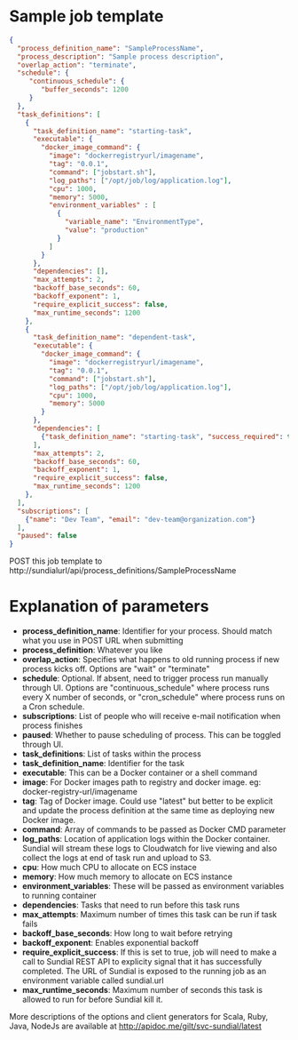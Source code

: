 # Sample job template

```json
{
  "process_definition_name": "SampleProcessName",
  "process_description": "Sample process description",
  "overlap_action": "terminate",
  "schedule": {
     "continuous_schedule": {
        "buffer_seconds": 1200
     }
  },
  "task_definitions": [
    {
      "task_definition_name": "starting-task",
      "executable": {
        "docker_image_command": {
          "image": "dockerregistryurl/imagename",
          "tag": "0.0.1",
          "command": ["jobstart.sh"],
          "log_paths": ["/opt/job/log/application.log"],
          "cpu": 1000,
          "memory": 5000,
          "environment_variables" : [
            {
              "variable_name": "EnvironmentType",
              "value": "production"
            }
          ]
        }
      },
      "dependencies": [],
      "max_attempts": 2,
      "backoff_base_seconds": 60,
      "backoff_exponent": 1,
      "require_explicit_success": false,
      "max_runtime_seconds": 1200
    },
    {
      "task_definition_name": "dependent-task",
      "executable": {
        "docker_image_command": {
          "image": "dockerregistryurl/imagename",
          "tag": "0.0.1",
          "command": ["jobstart.sh"],
          "log_paths": ["/opt/job/log/application.log"],
          "cpu": 1000,
          "memory": 5000
        }
      },
      "dependencies": [
        {"task_definition_name": "starting-task", "success_required": true}
      ],
      "max_attempts": 2,
      "backoff_base_seconds": 60,
      "backoff_exponent": 1,
      "require_explicit_success": false,
      "max_runtime_seconds": 1200
    },
  ],
  "subscriptions": [
    {"name": "Dev Team", "email": "dev-team@organization.com"}
  ],
  "paused": false
}
```

POST this job template to http://sundialurl/api/process_definitions/SampleProcessName

# Explanation of parameters

* **process_definition_name**: Identifier for your process. Should match what you use in POST URL when submitting
* **process_definition**: Whatever you like
* **overlap_action**: Specifies what happens to old running process if new process kicks off. Options are "wait" or "terminate"
* **schedule**: Optional. If absent, need to trigger process run manually through UI. Options are "continuous_schedule" where process runs every X number of seconds, or "cron_schedule" where process runs on a Cron schedule.
* **subscriptions**: List of people who will receive e-mail notification when process finishes
* **paused**: Whether to pause scheduling of process. This can be toggled through UI.
* **task_definitions**: List of tasks within the process
* **task_definition_name**: Identifier for the task
* **executable**: This can be a Docker container or a shell command
* **image**: For Docker images path to registry and docker image. eg: docker-registry-url/imagename
* **tag**: Tag of Docker image. Could use "latest" but better to be explicit and update the process definition at the same time as deploying new Docker image. 
* **command**: Array of commands to be passed as Docker CMD parameter
* **log_paths**: Location of application logs within the Docker container. Sundial will stream these logs to Cloudwatch for live viewing and also collect the logs at end of task run and upload to S3.
* **cpu**: How much CPU to allocate on ECS instace
* **memory**: How much memory to allocate on ECS instance
* **environment_variables**: These will be passed as environment variables to running container
* **dependencies**: Tasks that need to run before this task runs
* **max_attempts**: Maximum number of times this task can be run if task fails
* **backoff_base_seconds**: How long to wait before retrying
* **backoff_exponent**: Enables exponential backoff
* **require_explicit_success**: If this is set to true, job will need to make a call to Sundial REST API to explicity signal that it has successfully completed. The URL of Sundial is exposed to the running job as an environment variable called sundial.url
* **max_runtime_seconds**: Maximum number of seconds this task is allowed to run for before Sundial kill it.

More descriptions of the options and client generators for Scala, Ruby, Java, NodeJs are available at http://apidoc.me/gilt/svc-sundial/latest
